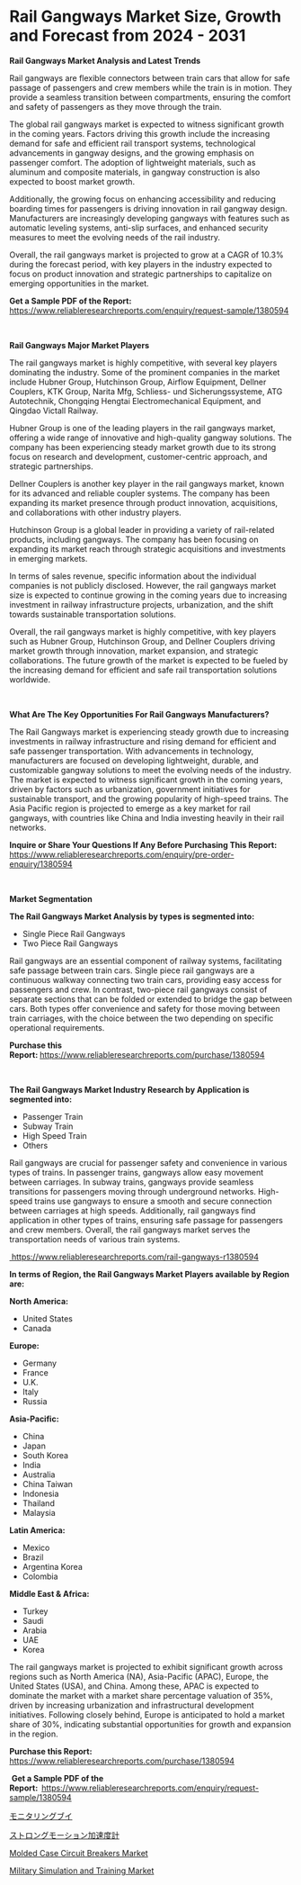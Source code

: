 <p><h1>Rail Gangways Market Size, Growth and Forecast from 2024 - 2031</h1></p><p><strong>Rail Gangways Market Analysis and Latest Trends</strong></p>
<p><p>Rail gangways are flexible connectors between train cars that allow for safe passage of passengers and crew members while the train is in motion. They provide a seamless transition between compartments, ensuring the comfort and safety of passengers as they move through the train.</p><p>The global rail gangways market is expected to witness significant growth in the coming years. Factors driving this growth include the increasing demand for safe and efficient rail transport systems, technological advancements in gangway designs, and the growing emphasis on passenger comfort. The adoption of lightweight materials, such as aluminum and composite materials, in gangway construction is also expected to boost market growth.</p><p>Additionally, the growing focus on enhancing accessibility and reducing boarding times for passengers is driving innovation in rail gangway design. Manufacturers are increasingly developing gangways with features such as automatic leveling systems, anti-slip surfaces, and enhanced security measures to meet the evolving needs of the rail industry.</p><p>Overall, the rail gangways market is projected to grow at a CAGR of 10.3% during the forecast period, with key players in the industry expected to focus on product innovation and strategic partnerships to capitalize on emerging opportunities in the market.</p></p>
<p><strong>Get a Sample PDF of the Report:&nbsp;</strong> <a href="https://www.reliableresearchreports.com/enquiry/request-sample/1380594">https://www.reliableresearchreports.com/enquiry/request-sample/1380594</a></p>
<p>&nbsp;</p>
<p><strong>Rail Gangways Major Market Players</strong></p>
<p><p>The rail gangways market is highly competitive, with several key players dominating the industry. Some of the prominent companies in the market include Hubner Group, Hutchinson Group, Airflow Equipment, Dellner Couplers, KTK Group, Narita Mfg, Schliess- und Sicherungssysteme, ATG Autotechnik, Chongqing Hengtai Electromechanical Equipment, and Qingdao Victall Railway.</p><p>Hubner Group is one of the leading players in the rail gangways market, offering a wide range of innovative and high-quality gangway solutions. The company has been experiencing steady market growth due to its strong focus on research and development, customer-centric approach, and strategic partnerships.</p><p>Dellner Couplers is another key player in the rail gangways market, known for its advanced and reliable coupler systems. The company has been expanding its market presence through product innovation, acquisitions, and collaborations with other industry players.</p><p>Hutchinson Group is a global leader in providing a variety of rail-related products, including gangways. The company has been focusing on expanding its market reach through strategic acquisitions and investments in emerging markets.</p><p>In terms of sales revenue, specific information about the individual companies is not publicly disclosed. However, the rail gangways market size is expected to continue growing in the coming years due to increasing investment in railway infrastructure projects, urbanization, and the shift towards sustainable transportation solutions.</p><p>Overall, the rail gangways market is highly competitive, with key players such as Hubner Group, Hutchinson Group, and Dellner Couplers driving market growth through innovation, market expansion, and strategic collaborations. The future growth of the market is expected to be fueled by the increasing demand for efficient and safe rail transportation solutions worldwide.</p></p>
<p>&nbsp;</p>
<p><strong>What Are The Key Opportunities For Rail Gangways Manufacturers?</strong></p>
<p><p>The Rail Gangways market is experiencing steady growth due to increasing investments in railway infrastructure and rising demand for efficient and safe passenger transportation. With advancements in technology, manufacturers are focused on developing lightweight, durable, and customizable gangway solutions to meet the evolving needs of the industry. The market is expected to witness significant growth in the coming years, driven by factors such as urbanization, government initiatives for sustainable transport, and the growing popularity of high-speed trains. The Asia Pacific region is projected to emerge as a key market for rail gangways, with countries like China and India investing heavily in their rail networks.</p></p>
<p><strong>Inquire or Share Your Questions If Any Before Purchasing This Report:</strong> <a href="https://www.reliableresearchreports.com/enquiry/pre-order-enquiry/1380594">https://www.reliableresearchreports.com/enquiry/pre-order-enquiry/1380594</a></p>
<p>&nbsp;</p>
<p><strong>Market Segmentation</strong></p>
<p><strong>The Rail Gangways Market Analysis by types is segmented into:</strong></p>
<p><ul><li>Single Piece Rail Gangways</li><li>Two Piece Rail Gangways</li></ul></p>
<p><p>Rail gangways are an essential component of railway systems, facilitating safe passage between train cars. Single piece rail gangways are a continuous walkway connecting two train cars, providing easy access for passengers and crew. In contrast, two-piece rail gangways consist of separate sections that can be folded or extended to bridge the gap between cars. Both types offer convenience and safety for those moving between train carriages, with the choice between the two depending on specific operational requirements.</p></p>
<p><strong>Purchase this Report:&nbsp;</strong><a href="https://www.reliableresearchreports.com/purchase/1380594">https://www.reliableresearchreports.com/purchase/1380594</a></p>
<p>&nbsp;</p>
<p><strong>The Rail Gangways Market Industry Research by Application is segmented into:</strong></p>
<p><ul><li>Passenger Train</li><li>Subway Train</li><li>High Speed Train</li><li>Others</li></ul></p>
<p><p>Rail gangways are crucial for passenger safety and convenience in various types of trains. In passenger trains, gangways allow easy movement between carriages. In subway trains, gangways provide seamless transitions for passengers moving through underground networks. High-speed trains use gangways to ensure a smooth and secure connection between carriages at high speeds. Additionally, rail gangways find application in other types of trains, ensuring safe passage for passengers and crew members. Overall, the rail gangways market serves the transportation needs of various train systems.</p></p>
<p><a href="https://www.reliableresearchreports.com/rail-gangways-r1380594">&nbsp;https://www.reliableresearchreports.com/rail-gangways-r1380594</a></p>
<p><strong>In terms of Region, the Rail Gangways Market Players available by Region are:</strong></p>
<p>
    <p> <strong> North America: </strong>
        <ul>
            <li>United States</li>
            <li>Canada</li>
        </ul>
        </p> 
    <p> <strong> Europe: </strong>
        <ul>
            <li>Germany</li>
            <li>France</li>
            <li>U.K.</li>
            <li>Italy</li>
            <li>Russia</li>
        </ul>
        </p> 
    <p> <strong> Asia-Pacific: </strong>
        <ul>
            <li>China</li>
            <li>Japan</li>
            <li>South Korea</li>
            <li>India</li>
            <li>Australia</li>
            <li>China Taiwan</li>
            <li>Indonesia</li>
            <li>Thailand</li>
            <li>Malaysia</li>
        </ul>
        </p> 
    <p> <strong> Latin America: </strong>
        <ul>
            <li>Mexico</li>
            <li>Brazil</li>
            <li>Argentina Korea</li>
            <li>Colombia</li>
        </ul>
        </p> 
    <p> <strong> Middle East & Africa: </strong>
        <ul>
            <li>Turkey</li>
            <li>Saudi</li>
            <li>Arabia</li>
            <li>UAE</li>
            <li>Korea</li>
        </ul>
    </p>
    </p>
<p><p>The rail gangways market is projected to exhibit significant growth across regions such as North America (NA), Asia-Pacific (APAC), Europe, the United States (USA), and China. Among these, APAC is expected to dominate the market with a market share percentage valuation of 35%, driven by increasing urbanization and infrastructural development initiatives. Following closely behind, Europe is anticipated to hold a market share of 30%, indicating substantial opportunities for growth and expansion in the region.</p></p>
<p><strong>Purchase this Report: </strong><a href="https://www.reliableresearchreports.com/purchase/1380594">https://www.reliableresearchreports.com/purchase/1380594</a></p>
<p>&nbsp;<strong>Get a Sample PDF of the Report:&nbsp;&nbsp;</strong><a href="https://www.reliableresearchreports.com/enquiry/request-sample/1380594">https://www.reliableresearchreports.com/enquiry/request-sample/1380594</a></p>
<p><strong></strong></p>
<p><p><a href="https://github.com/reliezer65/Market-Research-Report-List-1/blob/main/145480338850.md">モニタリングブイ</a></p><p><a href="https://github.com/RodHoppe07/Market-Research-Report-List-1/blob/main/320182938849.md">ストロングモーション加速度計</a></p><p><a href="https://github.com/Chiragrp22/Market-Research-Report-List-4/blob/main/molded-case-circuit-breakers-market.md">Molded Case Circuit Breakers Market</a></p><p><a href="https://github.com/Sherrillcrooksxa8i18ucf2m/Market-Research-Report-List-2/blob/main/military-simulation-and-training-market.md">Military Simulation and Training Market</a></p></p>